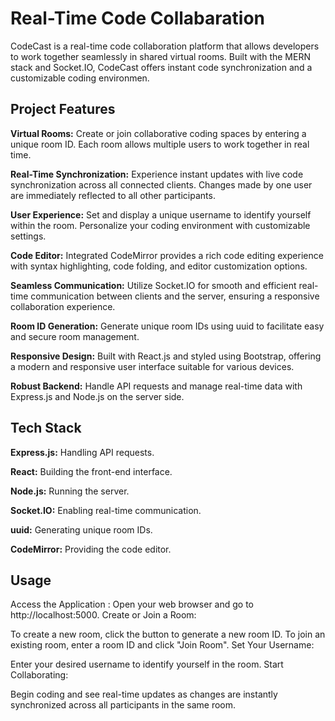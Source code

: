 
# Real-Time Code Collabaration 

CodeCast is a real-time code collaboration platform that allows developers to work together seamlessly in shared virtual rooms. Built with the MERN stack and Socket.IO, CodeCast offers instant code synchronization and a customizable coding environmen.



## Project Features

****Virtual Rooms:**** Create or join collaborative coding spaces by entering a unique room ID. Each room allows multiple users to work together in real time.

****Real-Time Synchronization:**** Experience instant updates with live code synchronization across all connected clients. Changes made by one user are immediately reflected to all other participants.

****User Experience:**** Set and display a unique username to identify yourself within the room. Personalize your coding environment with customizable settings.

****Code Editor:**** Integrated CodeMirror provides a rich code editing experience with syntax highlighting, code folding, and editor customization options.

****Seamless Communication:**** Utilize Socket.IO for smooth and efficient real-time communication between clients and the server, ensuring a responsive collaboration experience.

****Room ID Generation:**** Generate unique room IDs using uuid to facilitate easy and secure room management.

****Responsive Design:**** Built with React.js and styled using Bootstrap, offering a modern and responsive user interface suitable for various devices.

****Robust Backend:**** Handle API requests and manage real-time data with Express.js and Node.js on the server side.




## Tech Stack

**Express.js:** Handling API requests.

**React:** Building the front-end interface.

**Node.js:** Running the server.

**Socket.IO:** Enabling real-time communication.

**uuid:** Generating unique room IDs.

**CodeMirror:** Providing the code editor.
## Usage

Access the Application :
Open your web browser and go to http://localhost:5000.
Create or Join a Room:

To create a new room, click the button to generate a new room ID.
To join an existing room, enter a room ID and click "Join Room".
Set Your Username:

Enter your desired username to identify yourself in the room.
Start Collaborating:

Begin coding and see real-time updates as changes are instantly synchronized across all participants in the same room.
